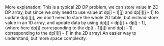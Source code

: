 More explanation:
This is a typical 2D DP problem, we can store value in 2D DP array, but since we only need to use value at dp[i - 1][j] and dp[i][j - 1] to update dp[i][j], we don't need to store the whole 2D table, but instead store value in an 1D array, and update data by using dp[j] = dp[j] + dp[j - 1], (where here dp[j] corresponding to the dp[i - 1][j]) and dp[j - 1] corresponding to the dp[i][j - 1] in the 2D array)
​
An easier way to understand, but more space complexity.